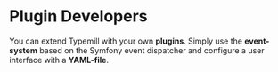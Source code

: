 # Plugin Developers

You can extend Typemill with your own **plugins**. Simply use the **event-system** based on the Symfony event dispatcher and configure a user interface with a **YAML-file**.

